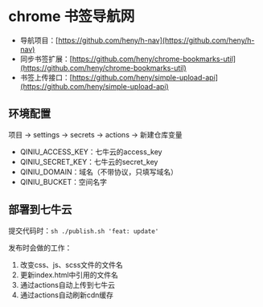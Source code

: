 # chrome 书签导航网
* 导航项目：[https://github.com/heny/h-nav](https://github.com/heny/h-nav)
* 同步书签扩展：[https://github.com/heny/chrome-bookmarks-util](https://github.com/heny/chrome-bookmarks-util)
* 书签上传接口：[https://github.com/heny/simple-upload-api](https://github.com/heny/simple-upload-api)

## 环境配置
项目 -> settings -> secrets -> actions -> 新建仓库变量
* QINIU_ACCESS_KEY：七牛云的access_key
* QINIU_SECRET_KEY：七牛云的secret_key
* QINIU_DOMAIN：域名（不带协议，只填写域名）
* QINIU_BUCKET：空间名字

## 部署到七牛云
提交代码时：`sh ./publish.sh 'feat: update'`

发布时会做的工作：
  1. 改变css、js、scss文件的文件名
  2. 更新index.html中引用的文件名
  3. 通过actions自动上传到七牛云
  4. 通过actions自动刷新cdn缓存